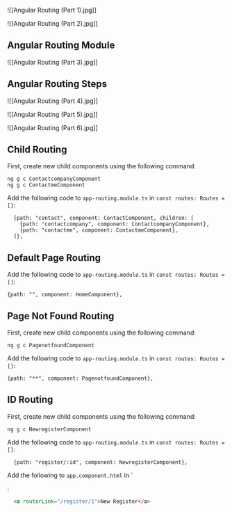 ![[Angular Routing (Part 1).jpg]]

![[Angular Routing (Part 2).jpg]]

## Angular Routing Module

![[Angular Routing (Part 3).jpg]]

## Angular Routing Steps

![[Angular Routing (Part 4).jpg]]

![[Angular Routing (Part 5).jpg]]

![[Angular Routing (Part 6).jpg]]

## Child Routing

First, create new child components using the following command: 

```CMD
ng g c ContactcompanyComponent
ng g c ContactmeComponent
```

Add the following code to `app-routing.module.ts` in `const routes: Routes = []`:

```TS
  {path: "contact", component: ContactComponent, children: [
    {path: "contactcompany", component: ContactcompanyComponent},
    {path: "contactme", component: ContactmeComponent},
  ]},
```

## Default Page Routing

Add the following code to `app-routing.module.ts` in `const routes: Routes = []`:

```TS
{path: "", component: HomeComponent},
```

## Page Not Found Routing

First, create new child components using the following command: 

```CMD
ng g c PagenotfoundComponent
```

Add the following code to `app-routing.module.ts` in `const routes: Routes = []`:

```TS
{path: "**", component: PagenotfoundComponent},
```

## ID Routing

First, create new child components using the following command: 

```CMD
ng g c NewregisterComponent
```

Add the following code to `app-routing.module.ts` in `const routes: Routes = []`:

```TS
  {path: "register/:id", component: NewregisterComponent},
```

Add the following to `app.component.html` in  `<nav>:

```HTML
  <a routerLink="/register/1">New Register</a>
```
